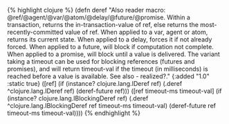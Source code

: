 {% highlight clojure %}
(defn deref
  "Also reader macro: @ref/@agent/@var/@atom/@delay/@future/@promise. Within a transaction,
  returns the in-transaction-value of ref, else returns the
  most-recently-committed value of ref. When applied to a var, agent
  or atom, returns its current state. When applied to a delay, forces
  it if not already forced. When applied to a future, will block if
  computation not complete. When applied to a promise, will block
  until a value is delivered.  The variant taking a timeout can be
  used for blocking references (futures and promises), and will return
  timeout-val if the timeout (in milliseconds) is reached before a
  value is available. See also - realized?."
  {:added "1.0"
   :static true}
  ([ref] (if (instance? clojure.lang.IDeref ref)
           (.deref ^clojure.lang.IDeref ref)
           (deref-future ref)))
  ([ref timeout-ms timeout-val]
     (if (instance? clojure.lang.IBlockingDeref ref)
       (.deref ^clojure.lang.IBlockingDeref ref timeout-ms timeout-val)
       (deref-future ref timeout-ms timeout-val))))
{% endhighlight %}

